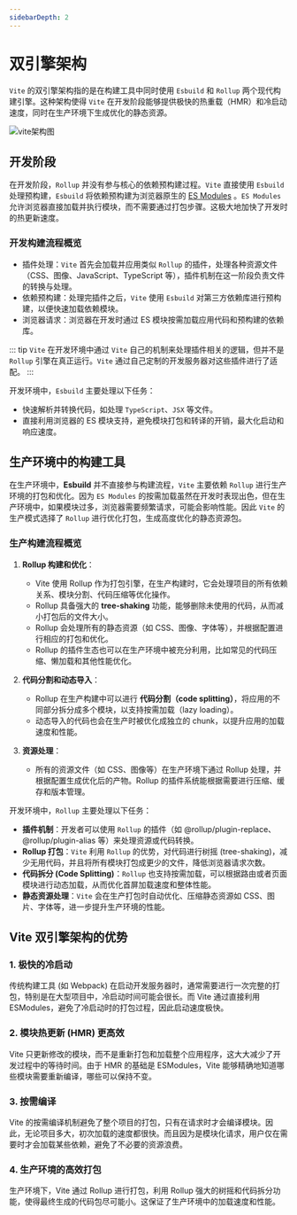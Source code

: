 ```yaml
---
sidebarDepth: 2
---
```

# 双引擎架构

`Vite` 的双引擎架构指的是在构建工具中同时使用 `Esbuild` 和 `Rollup` 两个现代构建引擎。这种架构使得 `Vite` 在开发阶段能够提供极快的热重载（HMR）和冷启动速度，同时在生产环境下生成优化的静态资源。

![vite架构图](@assets/esbuild/vite.png)

## **开发阶段**
   
在开发阶段，`Rollup` 并没有参与核心的依赖预构建过程。`Vite` 直接使用 `Esbuild` 处理预构建，`Esbuild` 将依赖预构建为浏览器原生的 [ES Modules](https://developer.mozilla.org/zh-CN/docs/Web/JavaScript/Guide/Modules) 。`ES Modules`允许浏览器直接加载并执行模块，而不需要通过打包步骤。这极大地加快了开发时的热更新速度。

### 开发构建流程概览

- 插件处理：`Vite` 首先会加载并应用类似 `Rollup` 的插件，处理各种资源文件（CSS、图像、JavaScript、TypeScript 等），插件机制在这一阶段负责文件的转换与处理。
- 依赖预构建：处理完插件之后，`Vite` 使用 `Esbuild` 对第三方依赖库进行预构建，以便快速加载依赖模块。
- 浏览器请求：浏览器在开发时通过 ES 模块按需加载应用代码和预构建的依赖库。

::: tip 
`Vite` 在开发环境中通过 `Vite` 自己的机制来处理插件相关的逻辑，但并不是 `Rollup` 引擎在真正运行。`Vite` 通过自己定制的开发服务器对这些插件进行了适配。
:::

开发环境中，`Esbuild` 主要处理以下任务：

- 快速解析并转换代码，如处理 `TypeScript`、`JSX` 等文件。
- 直接利用浏览器的 ES 模块支持，避免模块打包和转译的开销，最大化启动和响应速度。

## **生产环境中的构建工具**
   
在生产环境中，**Esbuild** 并不直接参与构建流程，`Vite` 主要依赖 `Rollup` 进行生产环境的打包和优化。因为 `ES Modules` 的按需加载虽然在开发时表现出色，但在生产环境中，如果模块过多，浏览器需要频繁请求，可能会影响性能。因此 `Vite` 的生产模式选择了 `Rollup` 进行优化打包，生成高度优化的静态资源包。

### 生产构建流程概览

1. **Rollup 构建和优化**：
   - Vite 使用 Rollup 作为打包引擎，在生产构建时，它会处理项目的所有依赖关系、模块分割、代码压缩等优化操作。
   - Rollup 具备强大的 **tree-shaking** 功能，能够删除未使用的代码，从而减小打包后的文件大小。
   - Rollup 会处理所有的静态资源（如 CSS、图像、字体等），并根据配置进行相应的打包和优化。
   - Rollup 的插件生态也可以在生产环境中被充分利用，比如常见的代码压缩、懒加载和其他性能优化。

2. **代码分割和动态导入**：
   - Rollup 在生产构建中可以进行 **代码分割（code splitting）**，将应用的不同部分拆分成多个模块，以支持按需加载（lazy loading）。
   - 动态导入的代码也会在生产时被优化成独立的 chunk，以提升应用的加载速度和性能。

3. **资源处理**：
   - 所有的资源文件（如 CSS、图像等）在生产环境下通过 Rollup 处理，并根据配置生成优化后的产物。Rollup 的插件系统能根据需要进行压缩、缓存和版本管理。


开发环境中，`Rollup` 主要处理以下任务：

- **插件机制**：开发者可以使用 `Rollup` 的插件（如 @rollup/plugin-replace、@rollup/plugin-alias 等）来处理资源或代码转换。
- **Rollup 打包**：`Vite` 利用 `Rollup` 的优势，对代码进行树摇 (tree-shaking)，减少无用代码，并且将所有模块打包成更少的文件，降低浏览器请求次数。
- **代码拆分 (Code Splitting)**：`Rollup` 也支持按需加载，可以根据路由或者页面模块进行动态加载，从而优化首屏加载速度和整体性能。
- **静态资源处理**：`Vite` 会在生产打包时自动优化、压缩静态资源如 CSS、图片、字体等，进一步提升生产环境的性能。

## Vite 双引擎架构的优势

### 1. **极快的冷启动**
传统构建工具 (如 Webpack) 在启动开发服务器时，通常需要进行一次完整的打包，特别是在大型项目中，冷启动时间可能会很长。而 Vite 通过直接利用 ESModules，避免了冷启动时的打包过程，因此启动速度极快。

### 2. **模块热更新 (HMR) 更高效**
Vite 只更新修改的模块，而不是重新打包和加载整个应用程序，这大大减少了开发过程中的等待时间。由于 HMR 的基础是 ESModules，Vite 能够精确地知道哪些模块需要重新编译，哪些可以保持不变。

### 3. **按需编译**
Vite 的按需编译机制避免了整个项目的打包，只有在请求时才会编译模块。因此，无论项目多大，初次加载的速度都很快。而且因为是模块化请求，用户仅在需要时才会加载某些依赖，避免了不必要的资源浪费。

### 4. **生产环境的高效打包**
生产环境下，Vite 通过 Rollup 进行打包，利用 Rollup 强大的树摇和代码拆分功能，使得最终生成的代码包尽可能小。这保证了生产环境中的加载速度和性能。